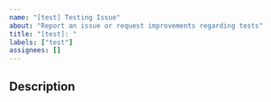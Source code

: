 ```yaml
---
name: "[test] Testing Issue"
about: "Report an issue or request improvements regarding tests"
title: "[test]: "
labels: ["test"]
assignees: []
---
```


## Description
<!-- Describe the testing issue or request -->



